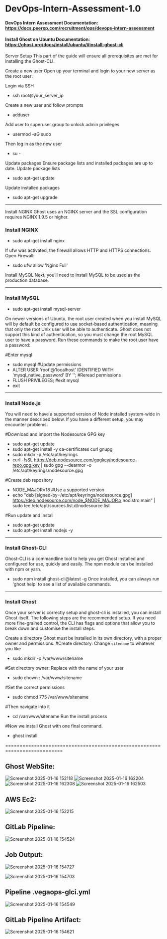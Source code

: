 # DevOps-Intern-Assessment-1.0

#### DevOps Intern Assessment Documentation: https://docs.peerxp.com/recruitment/ops/devops-intern-assessment
#### Install Ghost on Ubuntu Documentation: https://ghost.org/docs/install/ubuntu/#install-ghost-cli
Server Setup
This part of the guide will ensure all prerequisites are met for installing the Ghost-CLI.

Create a new user
Open up your terminal and login to your new server as the root user:

Login via SSH
- ssh root@your_server_ip

Create a new user and follow prompts
- adduser <user>

Add user to superuser group to unlock admin privileges
- usermod -aG sudo <user>

Then log in as the new user
- su - <user>

Update packages
Ensure package lists and installed packages are up to date.
Update package lists
- sudo apt-get update

Update installed packages
- sudo apt-get upgrade

-----------------------------------------
Install NGINX
Ghost uses an NGINX server and the SSL configuration requires NGINX 1.9.5 or higher.

### Install NGINX
- sudo apt-get install nginx

If ufw was activated, the firewall allows HTTP and HTTPS connections. Open Firewall:
- sudo ufw allow 'Nginx Full'

Install MySQL
Next, you’ll need to install MySQL to be used as the production database.

-------------------------------------------
### Install MySQL
- sudo apt-get install mysql-server

On newer versions of Ubuntu, the root user created when you install MySQL will by default be configured to use socket-based authentication,
meaning that only the root Unix user will be able to authenticate.
Ghost does not support this kind of authentication, so you must change the root MySQL user to have a password. Run these commands to make the root user have a password:

#Enter mysql
- sudo mysql
#Update permissions
- ALTER USER 'root'@'localhost' IDENTIFIED WITH 'mysql_native_password' BY '<your-new-root-password>';
#Reread permissions
- FLUSH PRIVILEGES;
#exit mysql
- exit

-------------------------------------------
### Install Node.js
You will need to have a supported version of Node installed system-wide in the manner described below. If you have a different setup, you may encounter problems.

#Download and import the Nodesource GPG key
- sudo apt-get update
- sudo apt-get install -y ca-certificates curl gnupg
- sudo mkdir -p /etc/apt/keyrings
- curl -fsSL https://deb.nodesource.com/gpgkey/nodesource-repo.gpg.key | sudo gpg --dearmor -o /etc/apt/keyrings/nodesource.gpg

#Create deb repository
- NODE_MAJOR=18
#Use a supported version
- echo "deb [signed-by=/etc/apt/keyrings/nodesource.gpg] https://deb.nodesource.com/node_$NODE_MAJOR.x nodistro main" | sudo tee /etc/apt/sources.list.d/nodesource.list

#Run update and install
- sudo apt-get update
- sudo apt-get install nodejs -y

--------------------------------------------
### Install Ghost-CLI
Ghost-CLI is a commandline tool to help you get Ghost installed and configured for use, quickly and easily. The npm module can be installed with npm or yarn.
- sudo npm install ghost-cli@latest -g
Once installed, you can always run 'ghost help' to see a list of available commands.

---------------------------------------------
### Install Ghost
Once your server is correctly setup and ghost-cli is installed, you can install Ghost itself. The following steps are the recommended setup.
If you need more fine-grained control, the CLI has flags and options that allow you to break down and customise the install steps.

Create a directory
Ghost must be installed in its own directory, with a proper owner and permissions.
#Create directory: Change `sitename` to whatever you like
- sudo mkdir -p /var/www/sitename

#Set directory owner: Replace <user> with the name of your user
- sudo chown <user>:<user> /var/www/sitename

#Set the correct permissions
- sudo chmod 775 /var/www/sitename

#Then navigate into it
- cd /var/www/sitename
Run the install process

#Now we install Ghost with one final command.
- ghost install

==========================================================================
## Ghost WebSite:
![Screenshot 2025-01-16 152118](https://github.com/user-attachments/assets/bacf9b44-7b52-4695-ae23-ae3b32a2e757)
![Screenshot 2025-01-16 162204](https://github.com/user-attachments/assets/ba6e90fe-3e77-41ac-9b50-21f5932f98ce)
![Screenshot 2025-01-16 162308](https://github.com/user-attachments/assets/db656523-407c-498e-a205-bdf315bf3fbd)
![Screenshot 2025-01-16 162503](https://github.com/user-attachments/assets/028ae8c5-1b11-4340-a71f-df0a20633a36)

## AWS Ec2:
![Screenshot 2025-01-16 152215](https://github.com/user-attachments/assets/52348fdd-8c0c-4fd6-8ed2-d30e1016b5ff)
## GitLab Pipeline:
![Screenshot 2025-01-16 154524](https://github.com/user-attachments/assets/e6e2caf3-1b44-4abb-8dc9-daa1811ce0a4)
## Job Output:
![Screenshot 2025-01-16 154727](https://github.com/user-attachments/assets/c41c501f-9993-4a68-9e0c-97f3b79778e1)

![Screenshot 2025-01-16 154703](https://github.com/user-attachments/assets/9b3a885b-cc15-440c-8937-b592e55037b2)
## Pipeline .vegaops-glci.yml
![Screenshot 2025-01-16 154549](https://github.com/user-attachments/assets/b9728365-4885-439e-9616-7cb49bb98d59)
##  GitLab Pipeline Artifact:
![Screenshot 2025-01-16 154621](https://github.com/user-attachments/assets/ffff38c0-08e4-4a90-bf9e-232124eeee5d)


